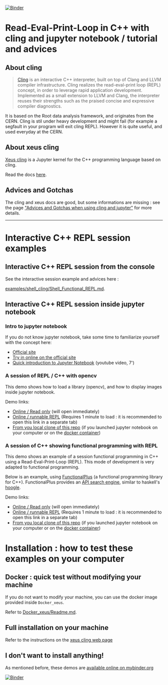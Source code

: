 [![Binder](https://mybinder.org/badge_logo.svg)](https://mybinder.org/v2/gh/pthom/Cling_Repl_Demo/master?filepath=examples%2Fnotebooks%2F)

# Read-Eval-Print-Loop in C++ with cling and jupyter notebook / tutorial and advices

## About cling

> [Cling](https://github.com/root-project/cling) is an interactive C++ interpreter, built on top of Clang and LLVM compiler infrastructure. Cling realizes the read-eval-print loop (REPL) concept, in order to leverage rapid application development. Implemented as a small extension to LLVM and Clang, the interpreter reuses their strengths such as the praised concise and expressive compiler diagnostics.

It is based on the Root data analysis framework, and originates from the CERN. Cling is stil under heavy development and might fail (for example a segfault in your program will exit cling REPL). However it is quite useful, and used everyday at the CERN.

## About xeus cling

[Xeus cling](https://github.com/QuantStack/xeus-cling) is a Jupyter kernel for the C++ programming language based on cling.

Read the docs [here](https://xeus-cling.readthedocs.io/en/latest/).

## Advices and Gotchas

The cling and xeus docs are good, but some informations are missing : see the page ["Advices and Gotchas when using cling and jupyter"](examples/notebooks/Advices_And_Gotchas.ipynb) for more details.


----------------

# Interactive C++ REPL session examples

## Interactive C++ REPL session from the console
See the interactive session example and advices here :

[examples/shell_cling/Shell_Functional_REPL.md](examples/shell_cling/Shell_Functional_REPL.md).

## Interactive C++ REPL session inside jupyter notebook

### Intro to jupyter notebook

If you do not know jupyter notebook, take some time to familiarize yourself with the concept here:
* [Official site](http://jupyter.org/)
* [Try in online on the official site](http://jupyter.org/try)
* [Quick introduction to Jupyter Notebook](https://www.youtube.com/watch?v=jZ952vChhuI) (youtube video, 7')

### A session of REPL / C++ with opencv

This demo shows how to load a library (opencv), and how to display images inside jupyter notebook.

Demo links:
* [Online / Read only](examples/notebooks/opencv_example.ipynb)  (will open immediately)
* <a href="https://mybinder.org/v2/gh/pthom/Cling_Repl_Demo/master?filepath=examples%2Fnotebooks%2Fopencv_example.ipynb
" target="_blank">Online / runnable REPL</a>  (Requires 1 minute to load : it is recommended to open this link in a separate tab)
* [From you local clone of this repo](http://localhost:8888/tree/examples/notebooks/opencv_example.ipynb) (if you launched jupyter notebook on your computer or on the [docker container](Docker_xeus/Readme.md))

### A session of C++ showing functional programming with REPL

This demo shows an example of a session functional programming in C++ using a Read-Eval-Print-Loop (REPL).
This mode of development is very adapted to functional programming.

Below is an example, using [FunctionalPlus](https://github.com/Dobiasd/FunctionalPlus) (a functional programming library for C++).
FunctionalPlus provides an [API search engine](http://www.editgym.com/fplus-api-search/), similar to haskell's [hoogle](https://www.haskell.org/hoogle/).

Demo links:
* [Online / Read only](examples/notebooks/Functional_REPL_Finished.ipynb)  (will open immediately)
* <a href="https://mybinder.org/v2/gh/pthom/Cling_Repl_Demo/master?filepath=examples%2Fnotebooks%2FFunctional_REPL.ipynb" target="_blank">Online / runnable REPL</a>  (Requires 1 minute to load : it is recommended to open this link in a separate tab)
* [From you local clone of this repo](http://localhost:8888/tree/examples/notebooks/Functional_REPL.ipynb) (if you launched jupyter notebook on your computer or on the [docker container](Docker_xeus/Readme.md))


# Installation : how to test these examples on your computer

## Docker : quick test without modifying your machine
If you do not want to modify your machine, you can use the docker image provided inside `Docker_xeus`.

Refer to [Docker_xeus/Readme.md](Docker_xeus/Readme.md).

## Full installation on your machine
Refer to the instructions on the [xeus cling web page](https://github.com/QuantStack/xeus-cling)

## I don't want to install anything!

As mentioned before, these demos are [available online on mybinder.org](https://mybinder.org/v2/gh/pthom/Cling_Repl_Demo/master?filepath=examples%2Fnotebooks%2F)

[![Binder](https://mybinder.org/badge_logo.svg)](https://mybinder.org/v2/gh/pthom/Cling_Repl_Demo/master?filepath=examples%2Fnotebooks%2F)
